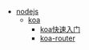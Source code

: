 * [nodejs](lesson/nodejs简介.md)
	* [koa](lesson/koa/1.koa的介绍.md)
		* [koa快速入门](lesson/koa/2.koa快速入门.md)
		* [koa-router](lesson/koa/3.koa-router.md)
